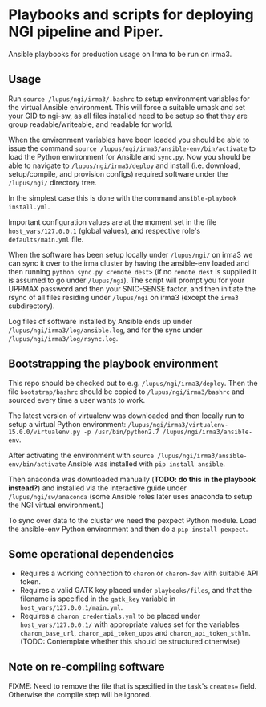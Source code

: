 # Playbooks and scripts for deploying NGI pipeline and Piper. 

Ansible playbooks for production usage on Irma to be run on irma3. 

## Usage 

Run `source /lupus/ngi/irma3/.bashrc` to setup environment variables for the virtual Ansible environment. This will force a suitable umask and set your GID to ngi-sw, as all files installed need to be setup so that they are group readable/writeable, and readable for world. 

When the environment variables have been loaded you should be able to issue the command `source /lupus/ngi/irma3/ansible-env/bin/activate` to load the Python environment for Ansible and `sync.py`. Now you should be able to navigate to `/lupus/ngi/irma3/deploy` and install (i.e. download, setup/compile, and provision configs) required software under the `/lupus/ngi/` directory tree. 

In the simplest case this is done with the command `ansible-playbook install.yml`. 

Important configuration values are at the moment set in the file `host_vars/127.0.0.1` (global values), and respective role's `defaults/main.yml` file. 

When the software has been setup locally under `/lupus/ngi/` on irma3 we can sync it over to the irma cluster by having the ansible-env loaded and then running `python sync.py <remote dest>` (if no `remote dest` is supplied it is assumed to go under `/lupus/ngi`). The script will prompt you for your UPPMAX password and then your SNIC-SENSE factor, and then initiate the rsync of all files residing under `/lupus/ngi` on irma3 (except the `irma3` subdirectory). 

Log files of software installed by Ansible ends up under `/lupus/ngi/irma3/log/ansible.log`, and for the sync under `/lupus/ngi/irma3/log/rsync.log`. 

## Bootstrapping the playbook environment 

This repo should be checked out to e.g. `/lupus/ngi/irma3/deploy`. Then the file `bootstrap/bashrc` should be copied to `/lupus/ngi/irma3/bashrc` and sourced every time a user wants to work. 

The latest version of virtualenv was downloaded and then locally run to setup a virtual Python environment: `/lupus/ngi/irma3/virtualenv-15.0.0/virtualenv.py -p /usr/bin/python2.7 /lupus/ngi/irma3/ansible-env`. 

After activating the environment with `source /lupus/ngi/irma3/ansible-env/bin/activate` Ansible was installed with `pip install ansible`.
 
Then anaconda was downloaded manually (**TODO: do this in the playbook instead?**) and installed via the interactive guide under `/lupus/ngi/sw/anaconda` (some Ansible roles later uses anaconda to setup the NGI virtual environment.)

To sync over data to the cluster we need the pexpect Python module. Load the ansible-env Python environment and then do a `pip install pexpect`. 

## Some operational dependencies

- Requires a working connection to `charon` or `charon-dev` with suitable API token. 
- Requires a valid GATK key placed under `playbooks/files`, and that the filename is specified in the `gatk_key` variable in `host_vars/127.0.0.1/main.yml`. 
- Requires a `charon_credentials.yml` to be placed under `host_vars/127.0.0.1/` with appropriate values set for the variables `charon_base_url`, `charon_api_token_upps` and `charon_api_token_sthlm`. (TODO: Contemplate whether this should be structured otherwise) 

## Note on re-compiling software

FIXME: Need to remove the file that is specified in the task's `creates=` field. Otherwise the compile step will be ignored.  
